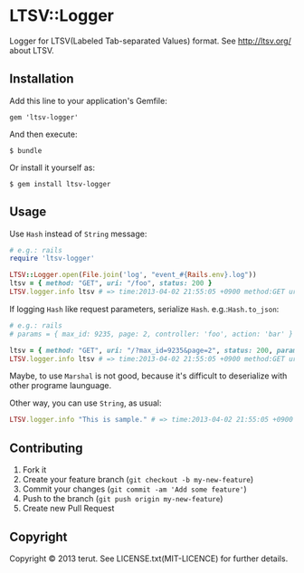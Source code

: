# LTSV::Logger

Logger for LTSV(Labeled Tab-separated Values) format.
See http://ltsv.org/ about LTSV.

## Installation

Add this line to your application's Gemfile:

    gem 'ltsv-logger'

And then execute:

    $ bundle

Or install it yourself as:

    $ gem install ltsv-logger

## Usage

Use `Hash` instead of `String` message:

```ruby
# e.g.: rails
require 'ltsv-logger'

LTSV::Logger.open(File.join('log', "event_#{Rails.env}.log"))
ltsv = { method: "GET", uri: "/foo", status: 200 }
LTSV.logger.info ltsv # => time:2013-04-02 21:55:05 +0900 method:GET uri:/?max_id=9235&page=2 status:200

```

If logging `Hash` like request parameters, serialize `Hash`. e.g.:`Hash.to_json`:

```ruby
# e.g.: rails
# params = { max_id: 9235, page: 2, controller: 'foo', action: 'bar' }

ltsv = { method: "GET", uri: "/?max_id=9235&page=2", status: 200, params: params.to_json }
LTSV.logger.info ltsv # => time:2013-04-02 21:55:05 +0900 method:GET uri:/?max_id=9235&page=2 status:200 params:{"max_id":"9235","page":"2","controller":"foo","action":"bar"}
```

Maybe, to use `Marshal` is not good, because it's difficult to deserialize with other programe launguage.

Other way, you can use `String`, as usual:

```ruby
LTSV.logger.info "This is sample." # => time:2013-04-02 21:55:05 +0900 message:This is sample.
```

## Contributing

1. Fork it
2. Create your feature branch (`git checkout -b my-new-feature`)
3. Commit your changes (`git commit -am 'Add some feature'`)
4. Push to the branch (`git push origin my-new-feature`)
5. Create new Pull Request

## Copyright
Copyright © 2013 terut. See LICENSE.txt(MIT-LICENCE) for further details.
